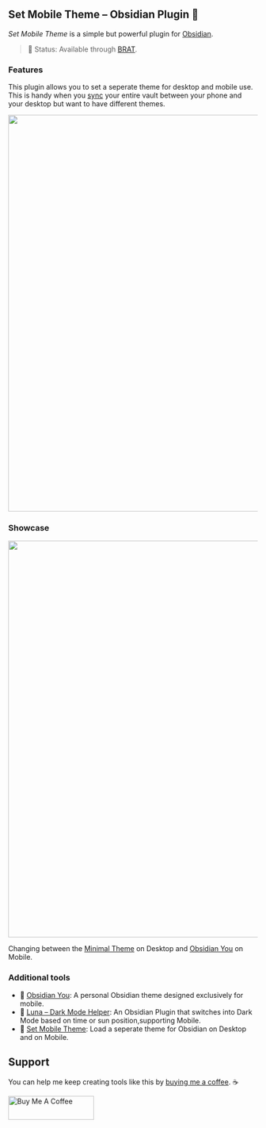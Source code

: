 ## Set Mobile Theme – Obsidian Plugin 📱
*Set Mobile Theme* is a simple but powerful plugin for [Obsidian](https://obsidian.md/).

> 🚧 Status: Available through [BRAT](https://github.com/TfTHacker/obsidian42-brat).

### Features
This plugin allows you to set a seperate theme for desktop and mobile use. This is handy when you [sync](https://forum.obsidian.md/t/meta-post-syncing-between-devices/20983) your entire vault between your phone and your desktop but want to have different themes.

<img src="https://github.com/selfire1/obsidian-set-mobile-theme/blob/main/images/overview.png?raw=true" width="800" />

### Showcase
<img src="https://github.com/selfire1/obsidian-set-mobile-theme/blob/main/images/showcase.gif?raw=true" width="800" />

Changing between the [Minimal Theme](https://github.com/kepano/obsidian-minimal) on Desktop and [Obsidian You](https://github.com/selfire1/obsidian-you-theme) on Mobile.

### Additional tools
* 🎨 [Obsidian You](https://github.com/selfire1/obsidian-you-theme): A personal Obsidian theme designed exclusively for mobile.
* 🌝 [Luna – Dark Mode Helper](https://github.com/selfire1/obsidian-luna-dark-mode): An Obsidian Plugin that switches into Dark Mode based on time or sun position,supporting Mobile.
* 📱 [Set Mobile Theme](https://github.com/selfire1/obsidian-set-mobile-theme): Load a seperate theme for Obsidian on Desktop and on Mobile.

## Support
You can help me keep creating tools like this by [buying me a coffee](https://www.buymeacoffee.com/joschua).  ☕️

<a href="https://www.buymeacoffee.com/joschua" target="_blank"><img src="https://cdn.buymeacoffee.com/buttons/v2/default-yellow.png" alt="Buy Me A Coffee" height= "48" width="173"></a>